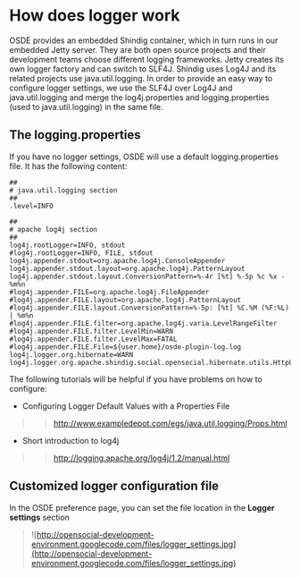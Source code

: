 # How does logger work #

OSDE provides an embedded Shindig container, which in turn runs in our embedded Jetty server. They are both open source projects and their development teams choose different logging frameworks. Jetty creates its own logger factory and can switch to SLF4J. Shindig uses Log4J and its related projects use java.util.logging. In order to provide an easy way to configure logger settings, we use the SLF4J over Log4J and java.util.logging and merge the log4j.properties and logging.properties (used to java.util.logging) in the same file.

## The logging.properties ##

If you have no logger settings, OSDE will use a default logging.properties file. It has the following content:

```
##
# java.util.logging section
##
.level=INFO

##
# apache log4j section
##
log4j.rootLogger=INFO, stdout
#log4j.rootLogger=INFO, FILE, stdout
log4j.appender.stdout=org.apache.log4j.ConsoleAppender
log4j.appender.stdout.layout=org.apache.log4j.PatternLayout
log4j.appender.stdout.layout.ConversionPattern=%-4r [%t] %-5p %c %x - %m%n
#log4j.appender.FILE=org.apache.log4j.FileAppender
#log4j.appender.FILE.layout=org.apache.log4j.PatternLayout
#log4j.appender.FILE.layout.ConversionPattern=%-5p: [%t] %C.%M (%F:%L) | %m%n
#log4j.appender.FILE.filter=org.apache.log4j.varia.LevelRangeFilter
#log4j.appender.FILE.filter.LevelMin=WARN
#log4j.appender.FILE.filter.LevelMax=FATAL
#log4j.appender.FILE.File=${user.home}/osde-plugin-log.log
log4j.logger.org.hibernate=WARN
log4j.logger.org.apache.shindig.social.opensocial.hibernate.utils.HttpLogFilter=WARN

```

The following tutorials will be helpful if you have problems on how to configure:

  * Configuring Logger Default Values with a Properties File
> > http://www.exampledepot.com/egs/java.util.logging/Props.html

  * Short introduction to log4j
> > http://logging.apache.org/log4j/1.2/manual.html

## Customized logger configuration file ##

In the OSDE preference page, you can set the file location in the **Logger settings** section


> ![http://opensocial-development-environment.googlecode.com/files/logger_settings.jpg](http://opensocial-development-environment.googlecode.com/files/logger_settings.jpg)